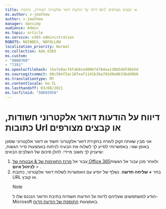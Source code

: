 ```yaml
---
title: דיווח על הודעות דואר אלקטרוני חשודות, כתובות Url או קבצים מצורפים
ms.author: v-jmathew
author: v-jmathew
manager: dansimp
audience: Admin
ms.topic: article
ms.service: o365-administration
ROBOTS: NOINDEX, NOFOLLOW
localization_priority: Normal
ms.collection: Adm_O365
ms.custom:
- "9000760"
- "7391"
ms.openlocfilehash: 15efe9acf4fab9ced09674784ea130b5ddfd645d
ms.sourcegitcommit: 60c504f3ac187eaf1141b3ba701d9e0633bdd968
ms.translationtype: MT
ms.contentlocale: he-IL
ms.lasthandoff: 03/08/2021
ms.locfileid: "50693958"
---
```

# <a name="report-suspicious-emails-urls-or-attachments"></a>דיווח על הודעות דואר אלקטרוני חשודות, כתובות Url או קבצים מצורפים

אני מבין שאתה זקוק לעזרה בחקירת דואר אלקטרוני חשוד או דואר אלקטרוני שסונן באופן שגוי. באפשרותי לסייע לך לשלוח את הבעיה לניתוח באמצעות סייר הגשות, שיעניק לך משוב מיידי. להלן סיכום של השלבים הבאים:

1. עבור אל [מרכז התאימות של & אבטחה של Office 365](https://go.microsoft.com/fwlink/p/?linkid=2077143)ולאחר מכן עבור אל הגשות **לניהול איום**  >  [](https://go.microsoft.com/fwlink/?linkid=2101521).
2. בחר **+ שליחה חדשה**. נשלף של יופיע עם האפשרות לשלוח דואר אלקטרוני, כתובת URL או קובץ.
    > [!NOTE]
    > הודע למשתמשים שעליהם לדווח על הודעות חשודות בתיבת הדואר הנכנס שלו ל-Microsoft באמצעות [התוספת של הודעת הדוח](https://go.microsoft.com/fwlink/?linkid=2092385).
